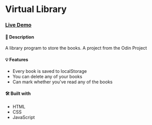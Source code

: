 # Virtual Library

### [Live Demo](https://itsjoseantonio.github.io/library/)

#### 📝 Description

A library program to store the books. A project from the Odin Project

#### 💡 Features

-   Every book is saved to localStorage
-   You can delete any of your books
-   Can mark whether you've read any of the books

#### 🛠️ Built with

-   HTML
-   CSS
-   JavaScript
